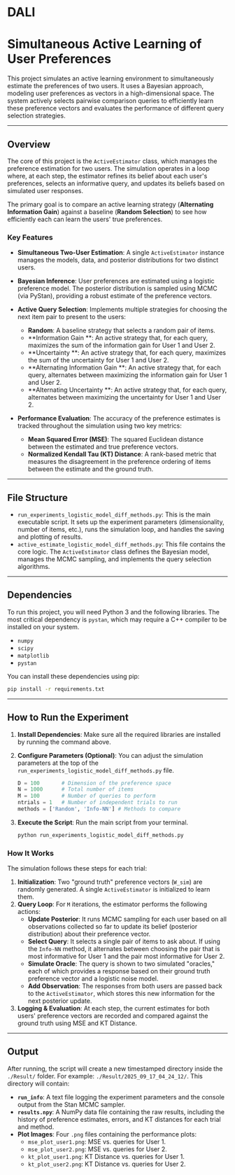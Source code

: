 # DALI
# Simultaneous Active Learning of User Preferences

This project simulates an active learning environment to simultaneously estimate the preferences of two users. It uses a Bayesian approach, modeling user preferences as vectors in a high-dimensional space. The system actively selects pairwise comparison queries to efficiently learn these preference vectors and evaluates the performance of different query selection strategies.

-----

## Overview

The core of this project is the `ActiveEstimator` class, which manages the preference estimation for two users. The simulation operates in a loop where, at each step, the estimator refines its belief about each user's preferences, selects an informative query, and updates its beliefs based on simulated user responses.

The primary goal is to compare an active learning strategy (**Alternating Information Gain**) against a baseline (**Random Selection**) to see how efficiently each can learn the users' true preferences.

### Key Features

  * **Simultaneous Two-User Estimation**: A single `ActiveEstimator` instance manages the models, data, and posterior distributions for two distinct users.
  * **Bayesian Inference**: User preferences are estimated using a logistic preference model. The posterior distribution is sampled using MCMC (via PyStan), providing a robust estimate of the preference vectors.
  * **Active Query Selection**: Implements multiple strategies for choosing the next item pair to present to the users:
      * **Random**: A baseline strategy that selects a random pair of items.
      * **Information Gain **: An active strategy that, for each query, maximizes the sum of the information gain for User 1 and User 2.
      * **Uncertainty **: An active strategy that, for each query, maximizes the sum of the uncertainty for User 1 and User 2.
      * **Alternating Information Gain **: An active strategy that, for each query, alternates between maximizing the  information gain for User 1 and User 2.
      * **Alternating Uncertainty **: An active strategy that, for each query, alternates between maximizing the uncertainty for User 1 and User 2.
      
  * **Performance Evaluation**: The accuracy of the preference estimates is tracked throughout the simulation using two key metrics:
      * **Mean Squared Error (MSE)**: The squared Euclidean distance between the estimated and true preference vectors.
      * **Normalized Kendall Tau (KT) Distance**: A rank-based metric that measures the disagreement in the preference ordering of items between the estimate and the ground truth.


-----

## File Structure

  * `run_experiments_logistic_model_diff_methods.py`: This is the main executable script. It sets up the experiment parameters (dimensionality, number of items, etc.), runs the simulation loop, and handles the saving and plotting of results.
  * `active_estimate_logistic_model_diff_methods.py`: This file contains the core logic. The `ActiveEstimator` class defines the Bayesian model, manages the MCMC sampling, and implements the query selection algorithms.

-----

## Dependencies

To run this project, you will need Python 3 and the following libraries. The most critical dependency is `pystan`, which may require a C++ compiler to be installed on your system.

  * `numpy`
  * `scipy`
  * `matplotlib`
  * `pystan`

You can install these dependencies using pip:

```bash
pip install -r requirements.txt
```

-----

## How to Run the Experiment

1.  **Install Dependencies**: Make sure all the required libraries are installed by running the command above.

2.  **Configure Parameters (Optional)**: You can adjust the simulation parameters at the top of the `run_experiments_logistic_model_diff_methods.py` file.

    ```python
    D = 100       # Dimension of the preference space
    N = 1000      # Total number of items
    M = 100       # Number of queries to perform
    ntrials = 1   # Number of independent trials to run
    methods = ['Random', 'Info-NN'] # Methods to compare
    ```

3.  **Execute the Script**: Run the main script from your terminal.

    ```bash
    python run_experiments_logistic_model_diff_methods.py
    ```

### How It Works

The simulation follows these steps for each trial:

1.  **Initialization**: Two "ground truth" preference vectors (`W_sim`) are randomly generated. A single `ActiveEstimator` is initialized to learn them.
2.  **Query Loop**: For `M` iterations, the estimator performs the following actions:
      * **Update Posterior**: It runs MCMC sampling for each user based on all observations collected so far to update its belief (posterior distribution) about their preference vector.
      * **Select Query**: It selects a single pair of items to ask about. If using the `Info-NN` method, it alternates between choosing the pair that is most informative for User 1 and the pair most informative for User 2.
      * **Simulate Oracle**: The query is shown to two simulated "oracles," each of which provides a response based on their ground truth preference vector and a logistic noise model.
      * **Add Observation**: The responses from both users are passed back to the `ActiveEstimator`, which stores this new information for the next posterior update.
3.  **Logging & Evaluation**: At each step, the current estimates for both users' preference vectors are recorded and compared against the ground truth using MSE and KT Distance.

-----

## Output

After running, the script will create a new timestamped directory inside the `./Result/` folder. For example: `./Result/2025_09_17_04_24_12/`. This directory will contain:

  * **`run_info`**: A text file logging the experiment parameters and the console output from the Stan MCMC sampler.
  * **`results.npy`**: A NumPy data file containing the raw results, including the history of preference estimates, errors, and KT distances for each trial and method.
  * **Plot Images**: Four `.png` files containing the performance plots:
      * `mse_plot_user1.png`: MSE vs. queries for User 1.
      * `mse_plot_user2.png`: MSE vs. queries for User 2.
      * `kt_plot_user1.png`: KT Distance vs. queries for User 1.
      * `kt_plot_user2.png`: KT Distance vs. queries for User 2.

